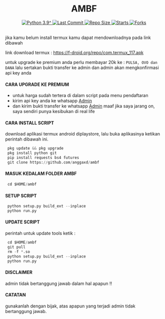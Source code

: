 <h1 align="center">
  AMBF
</h1>
<div align="center">
  <a href="https://github.com/anggaxd">
    <img alt="Python 3.9^" src="https://img.shields.io/badge/Python-3.9^-success.svg"/>
  </a>
  <a href="https://github.com/anggaxd">
    <img alt="Last Commit" src="https://img.shields.io/github/last-commit/anggaxd/ambf.svg"/>
  </a>
   <a href="https://github.com/anggaxd">
    <img alt="Repo Size" src="https://img.shields.io/github/repo-size/anggaxd/ambf.svg"/>
  </a>
  <a href="https://github.com/anggaxd">
    <img alt="Starts" src="https://img.shields.io/github/stars/anggaxd/ambf.svg"/>
  </a>
  <a href="https://github.com/anggaxd">
    <img alt="Forks" src="https://img.shields.io/github/forks/anggaxd/ambf.svg"/>
  </a>
</div>
<br>

jika kamu belum install termux kamu dapat mendownloadnya pada link dibawah

link download termux : https://f-droid.org/repo/com.termux_117.apk

untuk upgrade ke premium anda perlu membayar 20k ke : ``PULSA, OVO dan DANA``
lalu sertakan bukti transfer ke admin dan admin akan mengkonfirmasi api key anda

#### CARA UPGRADE KE PREMIUM
 - untuk harga sudah tertera di dalam script pada menu pendaftaran
 - kirim api key anda ke whatsapp [Admin](https://wa.me/6285864653276)
 - dan kirim bukti transfer ke whatsapp [Admin](https://wa.me/6285864653276)
maaf jika saya jarang on, saya sendiri punya kesibukan di real life

#### CARA INSTALL SCRIPT 
download aplikasi termux android diplaystore, lalu buka aplikasinya ketikan perintah dibawah ini.
```python
 pkg update && pkg upgrade
 pkg install python git
 pip install requests bs4 futures
 git clone https://github.com/anggaxd/ambf
```

#### MASUK KEDALAM FOLDER AMBF
```python
 cd $HOME/ambf
```

#### SETUP SCRIPT
```python
 python setup.py build_ext --inplace
 python run.py
```

#### UPDATE SCRIPT
perintah untuk update tools ketik : 
```python
 cd $HOME/ambf
 git pull
 rm -f *.so
 python setup.py build_ext --inplace
 python run.py
````

#### DISCLAIMER 
admin tidak bertanggung jawab dalam hal apapun !! 

#### CATATAN
gunakanlah dengan bijak, atas apapun yang terjadi admin tidak bertanggung jawab.

